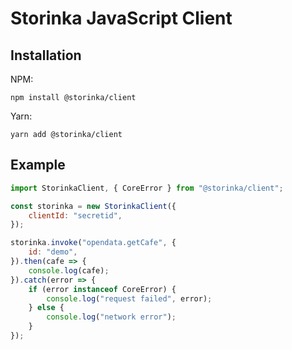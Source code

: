 # Storinka JavaScript Client

## Installation

NPM:
```shell script
npm install @storinka/client
```

Yarn:
```
yarn add @storinka/client
```

## Example

```javascript
import StorinkaClient, { CoreError } from "@storinka/client";

const storinka = new StorinkaClient({
    clientId: "secretid",
});

storinka.invoke("opendata.getCafe", {
    id: "demo",
}).then(cafe => {
    console.log(cafe);
}).catch(error => {
    if (error instanceof CoreError) {
        console.log("request failed", error);
    } else {
        console.log("network error");
    }
});
```
